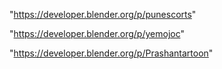  
"https://developer.blender.org/p/punescorts"


"https://developer.blender.org/p/yemojoc"


"https://developer.blender.org/p/Prashantartoon"


 
